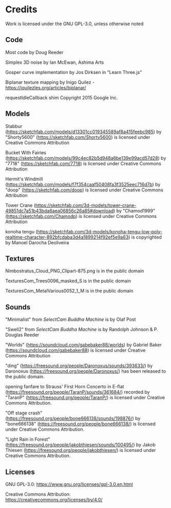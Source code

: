# Credits
Work is licensed under the GNU GPL-3.0, unless otherwise noted

## Code

Most code by Doug Reeder

Simplex 3D noise by Ian McEwan, Ashima Arts

Gosper curve implementation by Jos Dirksen in "Learn Three.js"

Biplanar texture mapping by Inigo Quilez - https://iquilezles.org/articles/biplanar/

requestIdleCallback shim Copyright 2015 Google Inc.

## Models

Stabbur (https://sketchfab.com/models/d13301cc019345589af8a415feebc985)
by "Shorty5600" (https://sketchfab.com/Shorty5600) is licensed under Creative Commons Attribution

Bucket With Fairies (https://sketchfab.com/models/99c4ec82b5d948a6be139e99acd57d28)
by "7718" (https://sketchfab.com/7718) is licensed under Creative Commons Attribution

Hermit's Windmill (https://sketchfab.com/models/f7f354caaf50408fa3f3525eec716d7b)
by "doop" (https://sketchfab.com/doop) is licensed under Creative Commons Attribution

Tower Crane (https://sketchfab.com/3d-models/tower-crane-49851dc7a51b43bda6aea06856c26a85#download)
by "Chamod1999" (https://sketchfab.com/Chamodp) is licensed under Creative Commons Attribution

konoha tengu (https://sketchfab.com/3d-models/konoha-tengu-low-poly-realtime-character-892bfcdaba3d4a1899214f92ef5e9a63)
is copyrighted by Manoel Darocha Deoliveira

## Textures

Nimbostratus_Cloud_PNG_Clipart-875.png is in the public domain

TexturesCom_Trees0096_masked_S is in the public domain

TexturesCom_MetalVarious0052_1_M is in the public domain

## Sounds

"Minimalist" from _SelectCam Buddha Machine_ is by Olaf Post

"Swell2" from _SelectCam Buddha Machine_ is by Randolph Johnson & P. Douglas Reeder

"Worlds" (https://soundcloud.com/gabebaker88/worlds)
by Gabriel Baker (https://soundcloud.com/gabebaker88)
is licensed under Creative Commons Attribution

"ding" (https://freesound.org/people/Daronoxus/sounds/393633/) 
by Daronoxus (https://freesound.org/people/Daronoxus/) has been released to the public domain.

opening fanfare to Strauss' First Horn Concerto in E-flat (https://freesound.org/people/TaranP/sounds/361684/)
recorded by "TaranP" (https://freesound.org/people/TaranP/) is licensed under Creative Commons Attribution.

"Off stage crash" (https://freesound.org/people/bone666138/sounds/198876/)
by "bone666138" (https://freesound.org/people/bone666138/) is licensed under Creative Commons Attribution.

"Light Rain in Forest" (https://freesound.org/people/jakobthiesen/sounds/100495/) 
by Jakob Thiesen (https://freesound.org/people/jakobthiesen/) is licensed under Creative Commons Attribution.


## Licenses

GNU GPL-3.0: https://www.gnu.org/licenses/gpl-3.0.en.html

Creative Commons Attribution: https://creativecommons.org/licenses/by/4.0/
